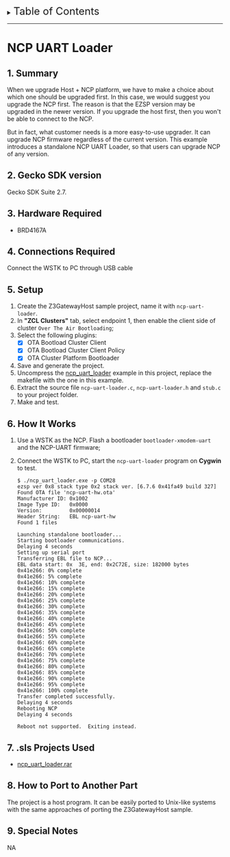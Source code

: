 <details>
<summary><font size=5>Table of Contents</font> </summary>  

- [NCP UART Loader](#ncp-uart-loader)
	- [1. Summary](#1-summary)
	- [2. Gecko SDK version](#2-gecko-sdk-version)
	- [3. Hardware Required](#3-hardware-required)
	- [4. Connections Required](#4-connections-required)
	- [5. Setup](#5-setup)
	- [6. How It Works](#6-how-it-works)
	- [7. .sls Projects Used](#7-sls-projects-used)
	- [8. How to Port to Another Part](#8-how-to-port-to-another-part)
	- [9. Special Notes](#9-special-notes)
</details>

********

# NCP UART Loader
## 1. Summary ##
When we upgrade Host + NCP platform, we have to make a choice about which one should be upgraded first. In this case, we would suggest you upgrade the NCP first. The reason is that the EZSP version may be upgraded in the newer version. If you upgrade the host first, then you won't be able to connect to the NCP.

But in fact, what customer needs is a more easy-to-use upgrader. It can upgrade NCP firmware regardless of the current version. This example introduces a standalone NCP UART Loader, so that users can upgrade NCP of any version.

## 2. Gecko SDK version ##
Gecko SDK Suite 2.7.

## 3. Hardware Required ##
- BRD4167A

## 4. Connections Required ##
Connect the WSTK to PC through USB cable

## 5. Setup ##
1. Create the Z3GatewayHost sample project, name it with `ncp-uart-loader`.
2. In **"ZCL Clusters"** tab, select endpoint 1, then enable the client side of cluster `Over The Air Bootloading`;
3. Select the following plugins:
	- [x] OTA Bootload Cluster Client
	- [x] OTA Bootload Cluster Client Policy
	- [x] OTA Cluster Platform Bootloader
4. Save and generate the project.
5. Uncompress the [ncp_uart_loader](files/ZB-Zigbee-NCP-UART-Loader/ncp_uart_loader.rar) example in this project, replace the makefile with the one in this example. 
6. Extract the source file `ncp-uart-loader.c`, `ncp-uart-loader.h` and `stub.c` to your project folder.
7. Make and test.


## 6. How It Works ##
1. Use a WSTK as the NCP. Flash a bootloader `bootloader-xmodem-uart` and the NCP-UART firmware;
2. Connect the WSTK to PC, start the `ncp-uart-loader` program on **Cygwin** to test.

	```
	$ ./ncp_uart_loader.exe -p COM28
	ezsp ver 0x8 stack type 0x2 stack ver. [6.7.6 0x41fa49 build 327]
	Found OTA file 'ncp-uart-hw.ota'
	Manufacturer ID: 0x1002
	Image Type ID:   0x0000
	Version:         0x00000014
	Header String:   EBL ncp-uart-hw
	Found 1 files

	Launching standalone bootloader...
	Starting bootloader communications.
	Delaying 4 seconds
	Setting up serial port
	Transferring EBL file to NCP...
	EBL data start: 0x  3E, end: 0x2C72E, size: 182000 bytes
	0x41e266: 0% complete
	0x41e266: 5% complete
	0x41e266: 10% complete
	0x41e266: 15% complete
	0x41e266: 20% complete
	0x41e266: 25% complete
	0x41e266: 30% complete
	0x41e266: 35% complete
	0x41e266: 40% complete
	0x41e266: 45% complete
	0x41e266: 50% complete
	0x41e266: 55% complete
	0x41e266: 60% complete
	0x41e266: 65% complete
	0x41e266: 70% complete
	0x41e266: 75% complete
	0x41e266: 80% complete
	0x41e266: 85% complete
	0x41e266: 90% complete
	0x41e266: 95% complete
	0x41e266: 100% complete
	Transfer completed successfully.
	Delaying 4 seconds
	Rebooting NCP
	Delaying 4 seconds

	Reboot not supported.  Exiting instead.
	```

## 7. .sls Projects Used ##
- [ncp_uart_loader.rar](files/ZB-Zigbee-NCP-UART-Loader/ncp_uart_loader.rar)

## 8. How to Port to Another Part ##
The project is a host program. It can be easily ported to Unix-like systems with the same approaches of porting the Z3GatewayHost sample.

## 9. Special Notes ##
NA
